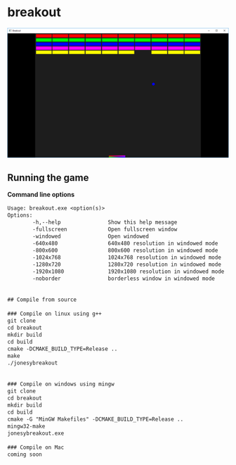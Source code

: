 ﻿breakout
========

[![screenshot](https://raw.githubusercontent.com/davidejones/breakout/master/screen.png)](https://github.com/davidejones/breakout)

## Running the game

**Command line options**
```
Usage: breakout.exe <option(s)>
Options:
        -h,--help               Show this help message
        -fullscreen             Open fullscreen window
        -windowed               Open windowed
        -640x480                640x480 resolution in windowed mode
        -800x600                800x600 resolution in windowed mode
        -1024x768               1024x768 resolution in windowed mode
        -1280x720               1280x720 resolution in windowed mode
        -1920x1080              1920x1080 resolution in windowed mode
        -noborder               borderless window in windowed mode


## Compile from source

### Compile on linux using g++
git clone  
cd breakout  
mkdir build  
cd build  
cmake -DCMAKE_BUILD_TYPE=Release ..  
make  
./jonesybreakout  


### Compile on windows using mingw
git clone  
cd breakout  
mkdir build  
cd build  
cmake -G "MinGW Makefiles" -DCMAKE_BUILD_TYPE=Release ..  
mingw32-make  
jonesybreakout.exe  

### Compile on Mac
coming soon  
